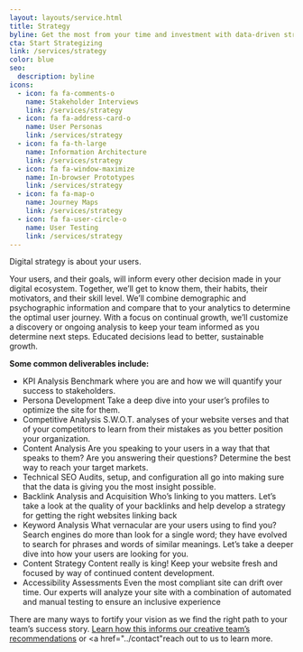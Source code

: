 ```yaml
---
layout: layouts/service.html
title: Strategy
byline: Get the most from your time and investment with data-driven strategy.
cta: Start Strategizing
link: /services/strategy
color: blue
seo:
  description: byline
icons:
  - icon: fa fa-comments-o
    name: Stakeholder Interviews
    link: /services/strategy
  - icon: fa fa-address-card-o
    name: User Personas
    link: /services/strategy
  - icon: fa fa-th-large
    name: Information Architecture
    link: /services/strategy
  - icon: fa fa-window-maximize
    name: In-browser Prototypes
    link: /services/strategy
  - icon: fa fa-map-o
    name: Journey Maps
    link: /services/strategy
  - icon: fa fa-user-circle-o
    name: User Testing
    link: /services/strategy
---
```

Digital strategy is about your users. 

Your users, and their goals, will inform every other decision made in your digital ecosystem. Together, we’ll get to know them, their habits, their motivators, and their skill level. We’ll combine demographic and psychographic information and compare that to your analytics to determine the optimal user journey. With a focus on continual growth, we’ll customize a discovery or ongoing analysis to keep your team informed as you determine next steps. Educated decisions lead to better, sustainable growth.

**Some common deliverables include:**

* KPI Analysis
Benchmark where you are and how we will quantify your success to stakeholders.
* Persona Development
Take a deep dive into your user’s profiles to optimize the site for them.
* Competitive Analysis
S.W.O.T. analyses of your website verses and that of your competitors to learn from their mistakes as you better position your organization.
* Content Analysis
Are you speaking to your users in a way that that speaks to them? Are you answering their questions? Determine the best way to reach your target markets. 
* Technical SEO
Audits, setup, and configuration all go into making sure that the data is giving you the most insight possible. 
* Backlink Analysis and Acquisition
Who’s linking to you matters. Let’s take a look at the quality of your backlinks and help develop a strategy for getting the right websites linking back
* Keyword Analysis
What vernacular are your users using to find you? Search engines do more than look for a single word; they have evolved to search for phrases and words of similar meanings. Let’s take a deeper dive into how your users are looking for you.
* Content Strategy
Content really is king! Keep your website fresh and focused by way of continued content development. 
* Accessibility Assessments
Even the most compliant site can drift over time. Our experts will analyze your site with a combination of automated and manual testing to ensure an inclusive experience 

There are many ways to fortify your vision as we find the right path to your team’s success story. <a href="creative">Learn how this informs our creative team’s recommendations</a> or <a href="../contact"reach out to us to learn more</a>. 



